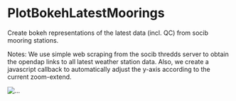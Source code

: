 # PlotBokehLatestMoorings
Create bokeh representations of the latest data (incl. QC) from socib mooring stations.

Notes:
We use simple web scraping from the socib thredds server to obtain the opendap links to all latest weather station data.
Also, we create a javascript callback to automatically adjust the y-axis according to the current zoom-extend.

![...](/img/example_output.png?raw=true "HTML bokeh output")
